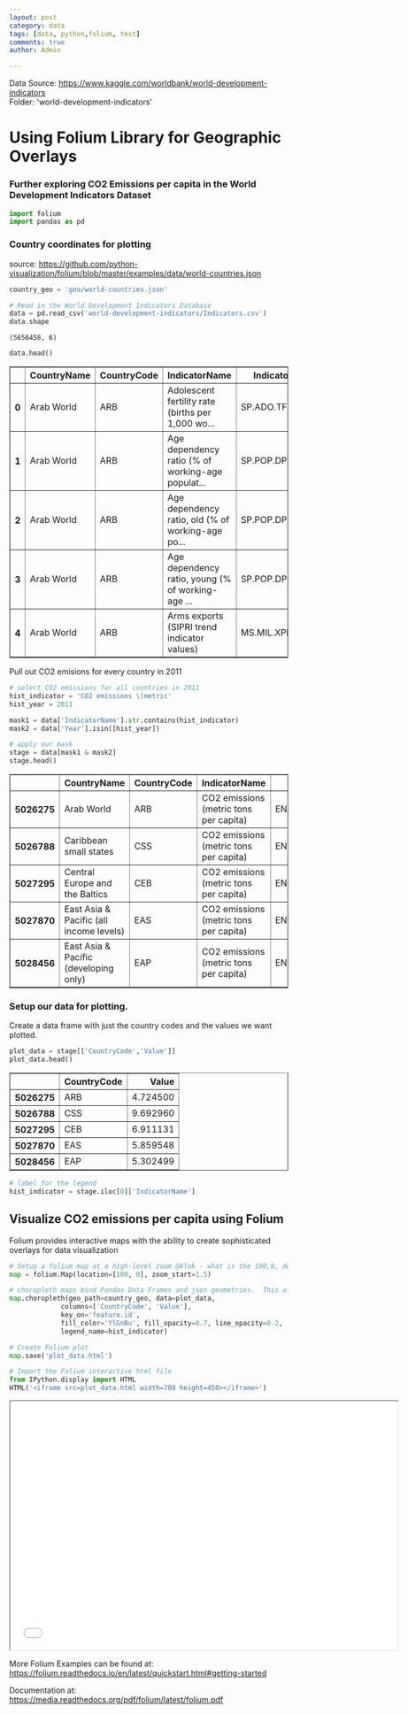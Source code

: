 ```yaml
---
layout: post
category: data
tags: [data, python,folium, test]
comments: true
author: Admin

---
```

Data Source: https://www.kaggle.com/worldbank/world-development-indicators <br> Folder: 'world-development-indicators'

# Using Folium Library for Geographic Overlays

### Further exploring CO2 Emissions per capita in the World Development Indicators Dataset



```python
import folium
import pandas as pd
```

### Country coordinates for plotting

source: https://github.com/python-visualization/folium/blob/master/examples/data/world-countries.json


```python
country_geo = 'geo/world-countries.json'
```


```python
# Read in the World Development Indicators Database
data = pd.read_csv('world-development-indicators/Indicators.csv')
data.shape
```




    (5656458, 6)




```python
data.head()
```




<div>
<table border="1" class="dataframe">
  <thead>
    <tr style="text-align: right;">
      <th></th>
      <th>CountryName</th>
      <th>CountryCode</th>
      <th>IndicatorName</th>
      <th>IndicatorCode</th>
      <th>Year</th>
      <th>Value</th>
    </tr>
  </thead>
  <tbody>
    <tr>
      <th>0</th>
      <td>Arab World</td>
      <td>ARB</td>
      <td>Adolescent fertility rate (births per 1,000 wo...</td>
      <td>SP.ADO.TFRT</td>
      <td>1960</td>
      <td>1.335609e+02</td>
    </tr>
    <tr>
      <th>1</th>
      <td>Arab World</td>
      <td>ARB</td>
      <td>Age dependency ratio (% of working-age populat...</td>
      <td>SP.POP.DPND</td>
      <td>1960</td>
      <td>8.779760e+01</td>
    </tr>
    <tr>
      <th>2</th>
      <td>Arab World</td>
      <td>ARB</td>
      <td>Age dependency ratio, old (% of working-age po...</td>
      <td>SP.POP.DPND.OL</td>
      <td>1960</td>
      <td>6.634579e+00</td>
    </tr>
    <tr>
      <th>3</th>
      <td>Arab World</td>
      <td>ARB</td>
      <td>Age dependency ratio, young (% of working-age ...</td>
      <td>SP.POP.DPND.YG</td>
      <td>1960</td>
      <td>8.102333e+01</td>
    </tr>
    <tr>
      <th>4</th>
      <td>Arab World</td>
      <td>ARB</td>
      <td>Arms exports (SIPRI trend indicator values)</td>
      <td>MS.MIL.XPRT.KD</td>
      <td>1960</td>
      <td>3.000000e+06</td>
    </tr>
  </tbody>
</table>
</div>



Pull out CO2 emisions for every country in 2011


```python
# select CO2 emissions for all countries in 2011
hist_indicator = 'CO2 emissions \(metric'
hist_year = 2011

mask1 = data['IndicatorName'].str.contains(hist_indicator) 
mask2 = data['Year'].isin([hist_year])

# apply our mask
stage = data[mask1 & mask2]
stage.head()
```




<div>
<table border="1" class="dataframe">
  <thead>
    <tr style="text-align: right;">
      <th></th>
      <th>CountryName</th>
      <th>CountryCode</th>
      <th>IndicatorName</th>
      <th>IndicatorCode</th>
      <th>Year</th>
      <th>Value</th>
    </tr>
  </thead>
  <tbody>
    <tr>
      <th>5026275</th>
      <td>Arab World</td>
      <td>ARB</td>
      <td>CO2 emissions (metric tons per capita)</td>
      <td>EN.ATM.CO2E.PC</td>
      <td>2011</td>
      <td>4.724500</td>
    </tr>
    <tr>
      <th>5026788</th>
      <td>Caribbean small states</td>
      <td>CSS</td>
      <td>CO2 emissions (metric tons per capita)</td>
      <td>EN.ATM.CO2E.PC</td>
      <td>2011</td>
      <td>9.692960</td>
    </tr>
    <tr>
      <th>5027295</th>
      <td>Central Europe and the Baltics</td>
      <td>CEB</td>
      <td>CO2 emissions (metric tons per capita)</td>
      <td>EN.ATM.CO2E.PC</td>
      <td>2011</td>
      <td>6.911131</td>
    </tr>
    <tr>
      <th>5027870</th>
      <td>East Asia &amp; Pacific (all income levels)</td>
      <td>EAS</td>
      <td>CO2 emissions (metric tons per capita)</td>
      <td>EN.ATM.CO2E.PC</td>
      <td>2011</td>
      <td>5.859548</td>
    </tr>
    <tr>
      <th>5028456</th>
      <td>East Asia &amp; Pacific (developing only)</td>
      <td>EAP</td>
      <td>CO2 emissions (metric tons per capita)</td>
      <td>EN.ATM.CO2E.PC</td>
      <td>2011</td>
      <td>5.302499</td>
    </tr>
  </tbody>
</table>
</div>



### Setup our data for plotting.  

Create a data frame with just the country codes and the values we want plotted.


```python
plot_data = stage[['CountryCode','Value']]
plot_data.head()
```




<div>
<table border="1" class="dataframe">
  <thead>
    <tr style="text-align: right;">
      <th></th>
      <th>CountryCode</th>
      <th>Value</th>
    </tr>
  </thead>
  <tbody>
    <tr>
      <th>5026275</th>
      <td>ARB</td>
      <td>4.724500</td>
    </tr>
    <tr>
      <th>5026788</th>
      <td>CSS</td>
      <td>9.692960</td>
    </tr>
    <tr>
      <th>5027295</th>
      <td>CEB</td>
      <td>6.911131</td>
    </tr>
    <tr>
      <th>5027870</th>
      <td>EAS</td>
      <td>5.859548</td>
    </tr>
    <tr>
      <th>5028456</th>
      <td>EAP</td>
      <td>5.302499</td>
    </tr>
  </tbody>
</table>
</div>




```python
# label for the legend
hist_indicator = stage.iloc[0]['IndicatorName']
```

## Visualize CO2 emissions per capita using Folium

Folium provides interactive maps with the ability to create sophisticated overlays for data visualization


```python
# Setup a folium map at a high-level zoom @Alok - what is the 100,0, doesn't seem like lat long
map = folium.Map(location=[100, 0], zoom_start=1.5)
```


```python
# choropleth maps bind Pandas Data Frames and json geometries.  This allows us to quickly visualize data combinations
map.choropleth(geo_path=country_geo, data=plot_data,
             columns=['CountryCode', 'Value'],
             key_on='feature.id',
             fill_color='YlGnBu', fill_opacity=0.7, line_opacity=0.2,
             legend_name=hist_indicator)
```


```python
# Create Folium plot
map.save('plot_data.html')
```


```python
# Import the Folium interactive html file
from IPython.display import HTML
HTML('<iframe src=plot_data.html width=700 height=450></iframe>')
```




<iframe src=plot_data.html width=700 height=450></iframe>



More Folium Examples can be found at:<br>
https://folium.readthedocs.io/en/latest/quickstart.html#getting-started <br>

Documentation at:<br>
https://media.readthedocs.org/pdf/folium/latest/folium.pdf


```python

```

